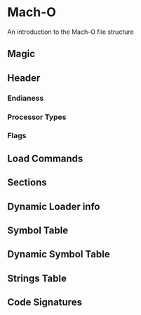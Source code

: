 # Mach-O
An introduction to the Mach-O file structure

## Magic

## Header

### Endianess

### Processor Types

### Flags

## Load Commands

## Sections

## Dynamic Loader info

## Symbol Table

## Dynamic Symbol Table

## Strings Table

## Code Signatures

